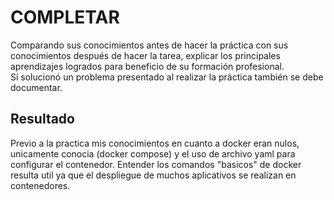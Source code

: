# COMPLETAR  
Comparando sus conocimientos antes de hacer la práctica con sus conocimientos después de hacer la tarea, explicar los principales aprendizajes logrados para beneficio de su formación profesional.  
Si solucionó un problema presentado al realizar la práctica también se debe documentar.
## Resultado
Previo a la practica mis conocimientos en cuanto a docker eran nulos, unicamente conocia (docker compose) y el uso de archivo yaml para configurar el contenedor.
Entender los comandos "basicos" de docker resulta util ya que el despliegue de muchos aplicativos se realizan en contenedores.